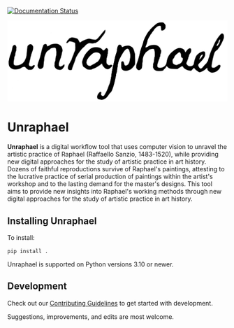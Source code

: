 [![Documentation Status](https://readthedocs.org/projects/unraphael/badge/?version=latest)](https://unraphael.readthedocs.io/en/latest/?badge=latest)

<!-- [![Tests](https://github.com/DecodingRaphael/unraphael/actions/workflows/test.yaml/badge.svg)](https://github.com/DecodingRaphael/unraphael/actions/workflows/test.yaml)
[![PyPI - Python Version](https://img.shields.io/pypi/pyversions/unraphael)](https://pypi.org/project/unraphael/)
[![PyPI](https://img.shields.io/pypi/v/unraphael.svg?style=flat)](https://pypi.org/project/unraphael/)
![Coverage](https://gist.githubusercontent.com/stefsmeets/xxx/raw/covbadge.svg)
[![DOI](https://zenodo.org/badge/DOI/xxx.svg)](https://doi.org/xxx)
 -->
![Unraphael banner](https://raw.githubusercontent.com/DecodingRaphael/unraphael/main/src/unraphael/data/logo.png)

# Unraphael

**Unraphael** is a digital workflow tool that uses computer vision to unravel the artistic practice of Raphael (Raffaello Sanzio, 1483-1520), while providing new digital approaches for the study of artistic practice in art history. Dozens of faithful reproductions survive of Raphael's paintings, attesting to the lucrative practice of serial production of paintings within the artist's workshop and to the lasting demand for the master's designs. This tool aims to provide new insights into Raphael's working methods through new digital approaches for the study of artistic practice in art history.

## Installing Unraphael

To install:

```console
pip install .
```

Unraphael is supported on Python versions 3.10 or newer.

## Development

Check out our [Contributing Guidelines](CONTRIBUTING.md#Getting-started-with-development) to get started with development.

Suggestions, improvements, and edits are most welcome.
